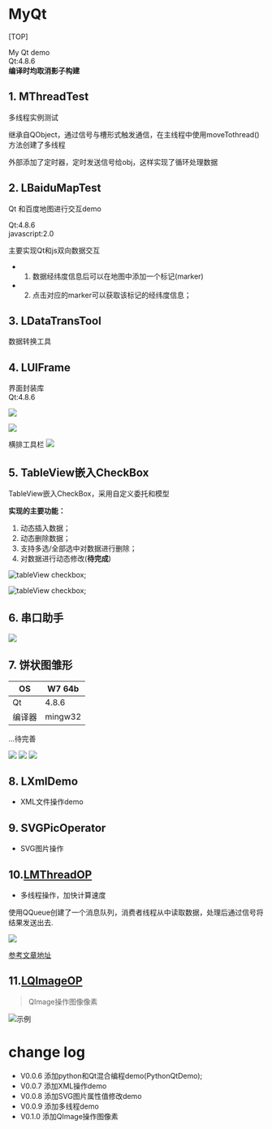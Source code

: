# MyQt
[TOP]

My Qt demo  
Qt:4.8.6    
**编译时均取消影子构建**

## 1. MThreadTest
多线程实例测试

继承自QObject，通过信号与槽形式触发通信，在主线程中使用moveTothread()方法创建了多线程

外部添加了定时器，定时发送信号给obj，这样实现了循环处理数据

## 2. LBaiduMapTest
Qt 和百度地图进行交互demo  

Qt:4.8.6    
javascript:2.0  

主要实现Qt和js双向数据交互

* 1. 数据经纬度信息后可以在地图中添加一个标记(marker)
* 2. 点击对应的marker可以获取该标记的经纬度信息；


## 3. LDataTransTool
数据转换工具

## 4. LUIFrame
界面封装库  
Qt:4.8.6  

![](/screen/luiframe_project.png)

![](/screen/luiframe.png)


横排工具栏 
![](/screen/luiframe2.png)

## 5. TableView嵌入CheckBox

TableView嵌入CheckBox，采用自定义委托和模型

**实现的主要功能：**
1. 动态插入数据；
2. 动态删除数据；
3. 支持多选/全部选中对数据进行删除；
4. 对数据进行动态修改(**待完成**)

![tableView checkbox](/screen/tableview.png);

![tableView checkbox](/screen/tableview2.png);


## 6. 串口助手
![](/screen/serialTool.png)

## 7. 饼状图雏形

| OS   | W7 64b    |
| --- | --- |
|  Qt   | 4.8.6    |
| 编译器 | mingw32 |

...待完善   

![](/screen/pieChartDemo.png)
![](/screen/pieChartDemo2.png)
![](/screen/pieChartDemo3.png)

## 8. LXmlDemo

- XML文件操作demo

## 9. SVGPicOperator

- SVG图片操作

## 10.[LMThreadOP](/LMThreadOP/)

- 多线程操作，加快计算速度

使用QQueue创建了一个消息队列，消费者线程从中读取数据，处理后通过信号将结果发送出去.

![](/screen/thread.png)

[参考文章地址](https://segmentfault.com/a/1190000010261721)

## 11.[LQImageOP](/LQImageOP)

>QImage操作图像像素

![示例](/screen/LQImageOP.png)

# change log

- V0.0.6 添加python和Qt混合编程demo(PythonQtDemo);
- V0.0.7 添加XML操作demo
- V0.0.8 添加SVG图片属性值修改demo
- V0.0.9 添加多线程demo
- V0.1.0 添加QImage操作图像素
